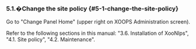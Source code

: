 ### 5.1.�Change the site policy {#5-1-change-the-site-policy}

Go to &quot;Change Panel Home&quot; (upper right on XOOPS Administration screen).

Refer to the following sections in this manual: &quot;3.6\. Installation of XooNIps&quot;, &quot;4.1\. Site policy&quot;, &quot;4.2\. Maintenance&quot;.